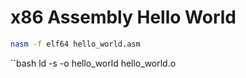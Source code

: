 # x86 Assembly Hello World

```bash
nasm -f elf64 hello_world.asm
```

``bash
ld -s -o hello_world hello_world.o
```

